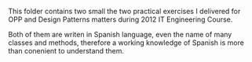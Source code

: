 This folder contains two small the two practical exercises I delivered for OPP and Design Patterns matters during 2012 IT Engineering Course.

Both of them are writen in Spanish language, even the name of many classes and methods, therefore a working knowledge of Spanish is more than conenient to understand them.
